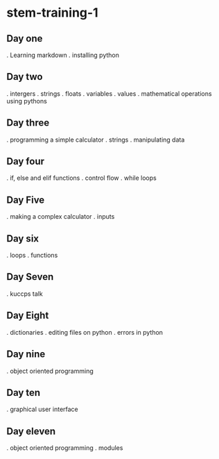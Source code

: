 # stem-training-1
## Day one
. Learning markdown
. installing python
## Day two
. intergers
. strings
. floats
. variables
. values
. mathematical operations using pythons
## Day three
. programming a simple calculator
. strings
. manipulating data
## Day four
. if, else and elif functions
. control flow
. while loops
## Day Five
. making a complex calculator
. inputs
## Day six
. loops
. functions
## Day Seven
. kuccps talk
## Day Eight
. dictionaries
. editing files on python
. errors in python
## Day nine
. object oriented programming
## Day ten
. graphical user interface
## Day eleven
. object oriented programming
. modules

